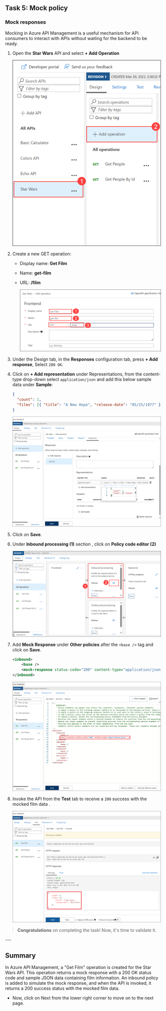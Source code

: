 ## Task 5: Mock policy

### Mock responses

Mocking in Azure API Management is a useful mechanism for API consumers to interact with APIs without waiting for the backend to be ready. 

1. Open the **Star Wars** API and select **+ Add Operation**

    ![](media/30.png)

1. Create a new GET operation:
    - Display name: **Get Film**
    - Name: **get-film**
    - URL: **/film**
 
      ![](media/Pg14-11.png)
  
1. Under the Design tab, in the **Responses** configuration tab, press **+ Add response**, Select `200 OK`.

1. Click on **+ Add representation** under Representations, from the content-type  drop-down select `application/json` and add this below sample data under **Sample**:

    ```json
    {
      "count": 1,
      "films": [{ "title": "A New Hope", "release-date": "05/25/1977" }]
    }
    ```
  
      ![APIM Policy Mock Frontend](media/31.png)

1. Click on **Save**.
1. Under **Inbound processing (1)** section , click on **Policy code editor (2)**

      ![APIM Policy Mock Frontend](media/Pg14-2.png)
  
1. Add **Mock Response** under **Other policies** after the `<base />` tag and click on **Save**.

    ```xml    
    <inbound>
        <base />
        <mock-response status-code="200" content-type="application/json" />
    </inbound>
    ```

      ![APIM Policy Mock Inbound](media/32.png)

1. Invoke the API from the **Test** tab to receive a `200` success with the mocked film data .

    ![APIM Policy Mock Response](media/33.png)

> **Congratulations** on completing the task! Now, it's time to validate it.
<validation step="3083e0a3-97d5-46ce-bdf3-7c9e6cd526e7" />
---

## Summary 
In Azure API Management, a "Get Film" operation is created for the Star Wars API. This operation returns a mock response with a 200 OK status code and sample JSON data containing film information. An inbound policy is added to simulate the mock response, and when the API is invoked, it returns a 200 success status with the mocked film data.
- Now, click on Next from the lower right corner to move on to the next page.
